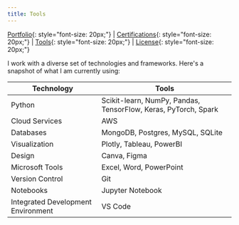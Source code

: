 ```yaml
---
title: Tools
---
```


[Portfolio](/portfolio.md){: style="font-size: 20px;"} | [Certifications](/certifications.md){: style="font-size: 20px;"} | [Tools](/tools.md){: style="font-size: 20px;"} | [License](/license.md){: style="font-size: 20px;"}

I work with a diverse set of technologies and frameworks. Here's a snapshot of what I am currently using:

| Technology | Tools |
| --- | --- |
| Python | Scikit-learn, NumPy, Pandas, TensorFlow, Keras, PyTorch, Spark |
| Cloud Services | AWS |
| Databases | MongoDB, Postgres, MySQL, SQLite |
| Visualization | Plotly, Tableau, PowerBI |
| Design | Canva, Figma |
| Microsoft Tools | Excel, Word, PowerPoint |
| Version Control | Git |
| Notebooks | Jupyter Notebook |
| Integrated Development Environment | VS Code |
